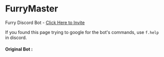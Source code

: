 # FurryMaster
Furry Discord Bot - [Click Here to Invite](https://discordapp.com/api/oauth2/authorize?client_id=654147765814951978&permissions=8&redirect_uri=https%3A%2F%2Fdiscordapp.com%2Fapi%2Foauth2%2Fauthorize%3Fclient_id%3D654147765814951978%26permissions%3D8%26redirect_uri%3Dhttps%253A%252F%252Fgithub.com%252FFem-Boi%252FFurryMaster%26scope%3Dbot&scope=bot)

If you found this page trying to google for the bot's commands, use `f.help` in discord.

#### Original Bot :

